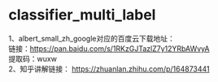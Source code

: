 # classifier_multi_label

1、albert_small_zh_google对应的百度云下载地址：   
链接：https://pan.baidu.com/s/1RKzGJTazlZ7y12YRbAWvyA     
提取码：wuxw      
2、知乎讲解链接： https://zhuanlan.zhihu.com/p/164873441
